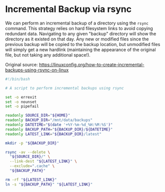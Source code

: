 # Incremental Backup via rsync

We can perform an incremental backup of a directory using the `rsync` command. This strategy relies on hard filesystem links to avoid copying redundant data. Navigating to any given "backup" directory will show the directory as it existed on that day. Any new or modified files since the previous backup will be copied to the backup location, but unmodified files will simply get a new hardlink (maintaining the appearance of the original file, but not taking any additional space!).

Original source: <https://linuxconfig.org/how-to-create-incremental-backups-using-rsync-on-linux>

```bash
#!/bin/bash

# A script to perform incremental backups using rsync

set -o errexit
set -o nounset
set -o pipefail

readonly SOURCE_DIR="${HOME}"
readonly BACKUP_DIR="/mnt/data/backups"
readonly DATETIME="$(date '+%Y-%m-%d_%H:%M:%S')"
readonly BACKUP_PATH="${BACKUP_DIR}/${DATETIME}"
readonly LATEST_LINK="${BACKUP_DIR}/latest"

mkdir -p "${BACKUP_DIR}"

rsync -av --delete \
  "${SOURCE_DIR}/" \
  --link-dest "${LATEST_LINK}" \
  --exclude=".cache" \
  "${BACKUP_PATH}"

rm -rf "${LATEST_LINK}"
ln -s "${BACKUP_PATH}" "${LATEST_LINK}"
```
